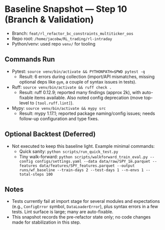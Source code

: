 # Baseline Snapshot — Step 10 (Branch & Validation)

- Branch: `feat/rl_refactor_bc_constraints_multiticker_oos`
- Repo root: `/home/jacobw/RL_trading/rl-intraday`
- Python/venv: used repo `venv/` for tooling

## Commands Run
- Pytest: `source venv/bin/activate && PYTHONPATH=$PWD pytest -q`
  - Result: 6 errors during collection (import/API mismatches, missing optional deps like `gym`, a couple of syntax issues in tests).
- Ruff: `source venv/bin/activate && ruff check .`
  - Result: ruff 0.12.9; reported many findings (approx 2k), with auto-fixable items available. Also noted config deprecation (move top-level to `[tool.ruff.lint]`).
- Mypy: `source venv/bin/activate && mypy src`
  - Result: mypy 1.17.1; reported package naming/config issues; needs follow-up configuration and type fixes.

## Optional Backtest (Deferred)
- Not executed to keep this baseline light. Example minimal commands:
  - Quick sanity: `python scripts/run_quick_test.py`
  - Tiny walk-forward: `python scripts/walkforward_train_eval.py --config configs/settings.yaml --data data/raw/SPY_1m.parquet --features data/features/SPY_features.parquet --output runs/wf_baseline --train-days 2 --test-days 1 --n-envs 1 --total-steps 100`

## Notes
- Tests currently fail at import stage for several modules and expectations (e.g., `ConfigError` symbol, `DataLoaderError`), plus syntax errors in a few tests. Lint surface is large; many are auto-fixable.
- This snapshot records the pre-refactor state only; no code changes made for stabilization in this step.
